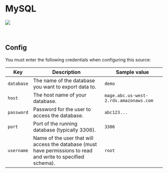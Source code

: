 # MySQL

![](https://user-images.githubusercontent.com/78053898/198753513-4a149790-853a-4dcd-8c93-388f84ef6aeb.png)

<br />

## Config

You must enter the following credentials when configuring this source:

| Key | Description | Sample value
| --- | --- | --- |
| `database` | The name of the database you want to export data to. | `demo` |
| `host` | The host name of your database. | `mage.abc.us-west-2.rds.amazonaws.com` |
| `password` | Password for the user to access the database. | `abc123...` |
| `port` | Port of the running database (typically 3306). | `3306` |
| `username` | Name of the user that will access the database (must have permissions to read and write to specified schema). | `root` |

<br />
